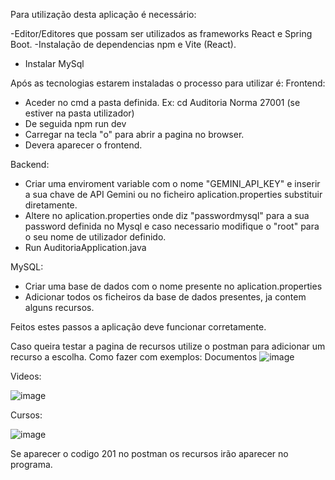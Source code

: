 Para utilização desta aplicação é necessário:

-Editor/Editores que possam ser utilizados as frameworks React e Spring Boot.
-Instalação de dependencias npm e Vite (React).
- Instalar MySql

Após as tecnologias estarem instaladas o processo para utilizar é:
Frontend:
- Aceder no cmd a pasta definida. Ex: cd Auditoria Norma 27001 (se estiver na pasta utilizador)
- De seguida npm run dev
- Carregar na tecla "o" para abrir a pagina no browser.
- Devera aparecer o frontend.

Backend:
- Criar uma enviroment variable com o nome "GEMINI_API_KEY" e inserir a sua chave de API Gemini ou no ficheiro aplication.properties substituir diretamente.
- Altere no aplication.properties onde diz "passwordmysql" para a sua password definida no Mysql e caso necessario modifique o "root" para o seu nome de utilizador definido.
- Run AuditoriaApplication.java
  
MySQL:
- Criar uma base de dados com o nome presente no aplication.properties
- Adicionar todos os ficheiros da base de dados presentes, ja contem alguns recursos.

Feitos estes passos a aplicação deve funcionar corretamente.

Caso queira testar a pagina de recursos utilize o postman para adicionar um recurso a escolha.
Como fazer com exemplos:
Documentos
![image](https://github.com/user-attachments/assets/a07b0244-c1ad-4f1e-99ca-0a3b30d5ed07)

Videos:

![image](https://github.com/user-attachments/assets/feda919f-021b-4f3f-b6ed-d9269ae412e4)

Cursos:

![image](https://github.com/user-attachments/assets/6971f4cf-64b9-4494-8ea7-a5670b92b999)

Se aparecer o codigo 201 no postman os recursos irão aparecer no programa.
